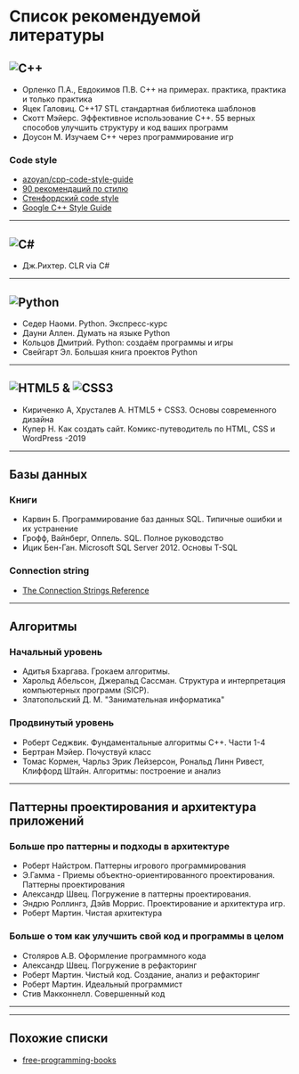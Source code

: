 # Список рекомендуемой литературы

## ![C++](https://img.shields.io/badge/c++-%2300599C.svg?style=for-the-badge&logo=c%2B%2B&logoColor=white)

- Орленко П.А., Евдокимов П.В. C++ на примерах. практика, практика и только практика
- Яцек Галовиц. C++17 STL стандартная библиотека шаблонов
- Скотт Мэйерс. Эффективное использование C++. 55 верных способов улучшить структуру и код ваших программ
- Доусон М. Изучаем C++ через программирование игр

### Code style

- [azoyan/cpp-code-style-guide](https://gist.github.com/azoyan/b545f7b926f1f7fb40f8c285e3f5c545)
- [90 рекомендаций по стилю](https://habr.com/ru/post/172091/)
- [Стенфордский code style](https://tproger.ru/translations/stanford-cpp-style-guide/)
- [Google C++ Style Guide](https://google.github.io/styleguide/cppguide.html)

***

## ![C#](https://img.shields.io/badge/c%23-%23239120.svg?style=for-the-badge&logo=c-sharp&logoColor=white)

- Дж.Рихтер. CLR via C#

***

## ![Python](https://img.shields.io/badge/python-yellow?style=for-the-badge&logo=python)

- Седер Наоми. Python. Экспресс-курс
- Дауни Аллен. Думать на языке Python
- Кольцов Дмитрий. Python: создаём программы и игры
- Свейгарт Эл. Большая книга проектов Python

***

## ![HTML5](https://img.shields.io/badge/html5-%23E34F26.svg?style=for-the-badge&logo=html5&logoColor=white) & ![CSS3](https://img.shields.io/badge/css3-%231572B6.svg?style=for-the-badge&logo=css3&logoColor=white)

- Кириченко А, Хрусталев А. HTML5 + CSS3. Основы современного дизайна
- Купер Н. Как создать сайт. Комикс-путеводитель по HTML, CSS и WordPress -2019

***

## Базы данных

### Книги

- Карвин Б. Программирование баз данных SQL. Типичные ошибки и их устранение
- Грофф, Вайнберг, Оппель. SQL. Полное руководство
- Ицик Бен-Ган. Microsoft SQL Server 2012. Основы T-SQL

### Connection string

- [The Connection Strings Reference](https://www.connectionstrings.com/)

***

## Алгоритмы

### Начальный уровень
- Адитья Бхаргава. Грокаем алгоритмы.
- Харольд Абельсон, Джеральд Сассман. Структура и интерпретация компьютерных программ (SICP).
- Златопольский Д. М. "Занимательная информатика"

### Продвинутый уровень
- Роберт Седжвик. Фундаментальные алгоритмы C++. Части 1-4
- Бертран Мэйер. Почуствуй класс
- Томас Кормен, Чарльз Эрик Лейзерсон, Рональд Линн Ривест, Клиффорд Штайн. Алгоритмы: построение и анализ

***

## Паттерны проектирования и архитектура приложений

### Больше про паттерны и подходы в архитектуре
- Роберт Найстром. Паттерны игрового программирования
- Э.Гамма - Приемы объектно-ориентированного проектирования. Паттерны проектирования
- Александр Швец. Погружение в паттерны проектирования.
- Эндрю Роллингз, Дэйв Моррис. Проектирование и архитектура игр.
- Роберт Мартин. Чистая архитектура

### Больше о том как улучшить свой код и программы в целом

- Столяров А.В. Оформление программного кода
- Александр Швец. Погружение в рефакторинг
- Роберт Мартин. Чистый код. Создание, анализ и рефакторинг
- Роберт Мартин. Идеальный программист
- Стив Макконнелл. Совершенный код

***
***

## Похожие списки

- [free-programming-books](https://github.com/EbookFoundation/free-programming-books)
